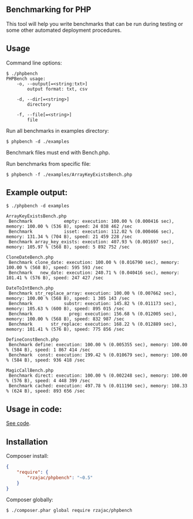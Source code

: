 ## Benchmarking for PHP

This tool will help you write benchmarks that can be run during testing or some other automated deployment procedures.

## Usage

Command line options:

```
$ ./phpbench
PHPBench usage:
	-o, --output[=<string:txt>]
		output format: txt, csv

	-d, --dir[=<string>]
		directory

	-f, --file[=<string>]
		file
```

Run all benchmarks in examples directory:

```
$ phpbench -d ./examples
```

Benchmark files must end with Bench.php.

Run benchmarks from specific file:

```
$ phpbench -f ./examples/ArrayKeyExistsBench.php
```

## Example output:

```
$ ./phpbench -d examples

ArrayKeyExistsBench.php
 Benchmark            empty: execution: 100.00 % (0.000416 sec), memory: 100.00 % (536 B), speed: 24 038 462 /sec
 Benchmark            isset: execution: 112.02 % (0.000466 sec), memory: 131.34 % (704 B), speed: 21 459 228 /sec
 Benchmark array_key_exists: execution: 407.93 % (0.001697 sec), memory: 105.97 % (568 B), speed: 5 892 752 /sec

CloneDateBench.php
 Benchmark clone_date: execution: 100.00 % (0.016790 sec), memory: 100.00 % (568 B), speed: 595 593 /sec
 Benchmark   new_date: execution: 240.71 % (0.040416 sec), memory: 101.41 % (576 B), speed: 247 427 /sec

DateToIntBench.php
 Benchmark str_replace_array: execution: 100.00 % (0.007662 sec), memory: 100.00 % (568 B), speed: 1 305 143 /sec
 Benchmark            substr: execution: 145.82 % (0.011173 sec), memory: 105.63 % (600 B), speed: 895 015 /sec
 Benchmark              preg: execution: 156.68 % (0.012005 sec), memory: 100.00 % (568 B), speed: 832 987 /sec
 Benchmark       str_replace: execution: 168.22 % (0.012889 sec), memory: 101.41 % (576 B), speed: 775 856 /sec

DefineConstBench.php
 Benchmark define: execution: 100.00 % (0.005355 sec), memory: 100.00 % (584 B), speed: 1 867 414 /sec
 Benchmark  const: execution: 199.42 % (0.010679 sec), memory: 100.00 % (584 B), speed: 936 418 /sec

MagicCallBench.php
 Benchmark direct: execution: 100.00 % (0.002248 sec), memory: 100.00 % (576 B), speed: 4 448 399 /sec
 Benchmark cached: execution: 497.78 % (0.011190 sec), memory: 108.33 % (624 B), speed: 893 656 /sec
```

## Usage in code:

[See code](examples/code.php).

## Installation

Composer install:

```json
{
    "require": {
        "rzajac/phpbench": "~0.5"
    }
}
```

Composer globally:

```
$ ./composer.phar global require rzajac/phpbench
```
